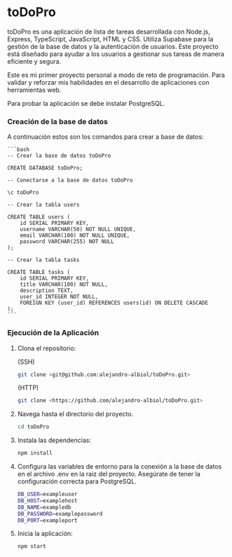 # toDoPro
toDoPro es una aplicación de lista de tareas desarrollada con Node.js, Express, TypeScript, JavaScript, HTML y CSS. Utiliza Supabase para la gestión de la base de datos y la autenticación de usuarios. Este proyecto está diseñado para ayudar a los usuarios a gestionar sus tareas de manera eficiente y segura.

Este es mi primer proyecto personal a modo de reto de programación. Para validar y reforzar mis habilidades en el desarrollo de aplicaciones con herramientas web.

Para probar la aplicación se debe instalar PostgreSQL.

### Creación de la base de datos

A continuación estos son los comandos para crear a base de datos:

    ```bash
    -- Crear la base de datos toDoPro

    CREATE DATABASE toDoPro;

    -- Conectarse a la base de datos toDoPro

    \c toDoPro

    -- Crear la tabla users
    
    CREATE TABLE users (
        id SERIAL PRIMARY KEY,
        username VARCHAR(50) NOT NULL UNIQUE,
        email VARCHAR(100) NOT NULL UNIQUE,
        password VARCHAR(255) NOT NULL
    );

    -- Crear la tabla tasks

    CREATE TABLE tasks (
        id SERIAL PRIMARY KEY,
        title VARCHAR(100) NOT NULL,
        description TEXT,
        user_id INTEGER NOT NULL,
        FOREIGN KEY (user_id) REFERENCES users(id) ON DELETE CASCADE
    );
    ```


### Ejecución de la Aplicación

1. Clona el repositorio:

    (SSH)
    ```bash
    git clone <git@github.com:alejandro-albiol/toDoPro.git>
    ```
    (HTTP)
    ```bash
    git clone <https://github.com/alejandro-albiol/toDoPro.git>
    ```

2. Navega hasta el directorio del proyecto.

    ```bash
    cd toDoPro
    ```
3. Instala las dependencias:

    ```bash
    npm install
    ```

4. Configura las variables de entorno para la conexión a la base de datos en el archivo .env en la raiz del proyecto. Asegúrate de tener la configuración correcta para PostgreSQL.

    ```bash
    DB_USER=exampleuser    
    DB_HOST=examplehost
    DB_NAME=exampledb
    DB_PASSWORD=examplepassword
    DB_PORT=exampleport
    ```

5. Inicia la aplicación:

    ```bash
    npm start
    ```
